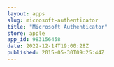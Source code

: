 ```yaml
---
layout: apps
slug: microsoft-authenticator
title: "Microsoft Authenticator"
store: apple
app_id: 983156458
date: 2022-12-14T19:00:28Z
published: 2015-05-30T09:25:44Z
---
```

